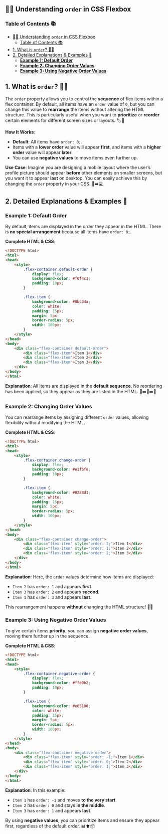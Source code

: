 ## 🔄🧩 Understanding `order` in CSS Flexbox

### Table of Contents 📚
- [🔄🧩 Understanding `order` in CSS Flexbox](#-understanding-order-in-css-flexbox)
  - [Table of Contents 📚](#table-of-contents-)
- [1. What is `order`? 🔄🧩](#1-what-is-order-)
- [2. Detailed Explanations \& Examples 📝](#2-detailed-explanations--examples-)
  - [**Example 1: Default Order**](#example-1-default-order)
  - [**Example 2: Changing Order Values**](#example-2-changing-order-values)
  - [**Example 3: Using Negative Order Values**](#example-3-using-negative-order-values)


## 1. What is `order`? 🔄🧩
The `order` property allows you to control the **sequence** of flex items within a flex container. By default, all items have an `order` value of `0`, but you can change this value to **rearrange** the items without altering the HTML structure. This is particularly useful when you want to **prioritize** or **reorder** certain elements for different screen sizes or layouts. 🏷️🔀

**How It Works**:
- **Default**: All items have `order: 0;`.
- Items with a **lower order** value will appear **first**, and items with a **higher order** value will appear **later**.
- You can use **negative values** to move items even further up.

**Use Case**:
Imagine you are designing a mobile layout where the user’s profile picture should appear **before** other elements on smaller screens, but you want it to appear **last** on desktop. You can easily achieve this by changing the `order` property in your CSS. 📱➡️💻


## 2. Detailed Explanations & Examples 📝

### **Example 1: Default Order**
By default, items are displayed in the order they appear in the HTML. There is **no special arrangement** because all items have `order: 0;`.

**Complete HTML & CSS**:
```html
<!DOCTYPE html>
<html>
<head>
    <style>
        .flex-container.default-order {
            display: flex;
            background-color: #f0f4c3;
            padding: 10px;
        }

        .flex-item {
            background-color: #8bc34a;
            color: white;
            padding: 15px;
            margin: 5px;
            border-radius: 5px;
            width: 100px;
        }
    </style>
</head>
<body>
    <div class="flex-container default-order">
        <div class="flex-item">Item 1</div>
        <div class="flex-item">Item 2</div>
        <div class="flex-item">Item 3</div>
    </div>
</body>
</html>
```

**Explanation**:
All items are displayed in the **default sequence**. No reordering has been applied, so they appear as they are listed in the HTML. 📑➡️📑➡️📑


### **Example 2: Changing Order Values**
You can rearrange items by assigning different `order` values, allowing flexibility without modifying the HTML.

**Complete HTML & CSS**:
```html
<!DOCTYPE html>
<html>
<head>
    <style>
        .flex-container.change-order {
            display: flex;
            background-color: #e1f5fe;
            padding: 10px;
        }

        .flex-item {
            background-color: #0288d1;
            color: white;
            padding: 15px;
            margin: 5px;
            border-radius: 5px;
            width: 100px;
        }
    </style>
</head>
<body>
    <div class="flex-container change-order">
        <div class="flex-item" style="order: 3;">Item 1</div>
        <div class="flex-item" style="order: 1;">Item 2</div>
        <div class="flex-item" style="order: 2;">Item 3</div>
    </div>
</body>
</html>
```

**Explanation**:
Here, the `order` values determine how items are displayed:
- `Item 2` has `order: 1` and appears **first**.
- `Item 3` has `order: 2` and appears **second**.
- `Item 1` has `order: 3` and appears **last**.

This rearrangement happens **without** changing the HTML structure! 🔀✨


### **Example 3: Using Negative Order Values**
To give certain items **priority**, you can assign **negative order values**, moving them further up in the sequence.

**Complete HTML & CSS**:
```html
<!DOCTYPE html>
<html>
<head>
    <style>
        .flex-container.negative-order {
            display: flex;
            background-color: #ffe0b2;
            padding: 10px;
        }

        .flex-item {
            background-color: #e65100;
            color: white;
            padding: 15px;
            margin: 5px;
            border-radius: 5px;
            width: 100px;
        }
    </style>
</head>
<body>
    <div class="flex-container negative-order">
        <div class="flex-item" style="order: -1;">Item 1</div>
        <div class="flex-item" style="order: 0;">Item 2</div>
        <div class="flex-item" style="order: 1;">Item 3</div>
    </div>
</body>
</html>
```

**Explanation**:
In this example:
- `Item 1` has `order: -1` and moves **to the very start**.
- `Item 2` has `order: 0` and stays **in the middle**.
- `Item 3` has `order: 1` and appears **last**.

By using **negative values**, you can prioritize items and ensure they appear first, regardless of the default order. 📊⬆️📦

